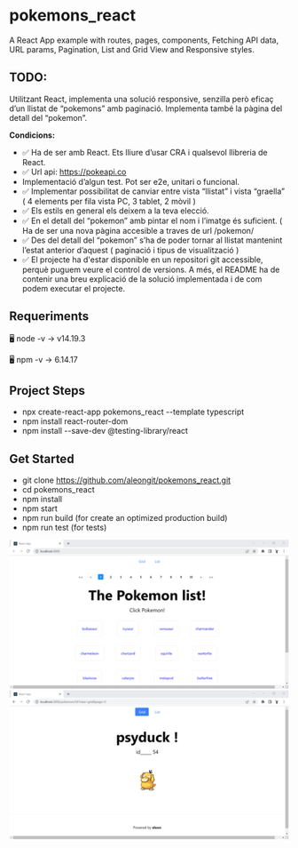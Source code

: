 # pokemons_react

A React App example with routes, pages, components, Fetching API data, URL params, Pagination, List and Grid View and Responsive styles.

## TODO:

Utilitzant React, implementa una solució responsive, senzilla però eficaç d’un
llistat de “pokemons” amb paginació. Implementa també la pàgina del detall
del “pokemon”.

**Condicions:**
* ✅ Ha de ser amb React. Ets lliure d’usar CRA i qualsevol llibreria de React.
* ✅ Url api: https://pokeapi.co
* Implementació d’algun test. Pot ser e2e, unitari o funcional.
* ✅ Implementar possibilitat de canviar entre vista “llistat” i vista “graella” ( 4 elements per fila vista PC, 3 tablet, 2 mòvil )
* ✅ Els estils en general els deixem a la teva elecció.
* ✅ En el detall del “pokemon” amb pintar el nom i l’imatge és suficient. ( Ha de ser una nova pàgina accesible a traves de url /pokemon/<id>
* ✅ Des del detall del “pokemon” s’ha de poder tornar al llistat mantenint l’estat anterior d’aquest ( paginació i tipus de visualització )
* ✅ El projecte ha d'estar disponible en un repositori git accessible, perquè puguem veure el control de versions. A més, el README ha de contenir una breu explicació de la solució implementada i de com podem executar el projecte.

## Requeriments

🖥️ node -v
→ v14.19.3

🖥️ npm -v
→ 6.14.17


## Project Steps
- npx create-react-app pokemons_react --template typescript
- npm install react-router-dom
- npm install --save-dev @testing-library/react


## Get Started
- git clone https://github.com/aleongit/pokemons_react.git
- cd pokemons_react
- npm install
- npm start
- npm run build (for create an optimized production build)
- npm run test (for tests)


![Screenshot](public/img/1.png)
![Screenshot](public/img/2.png)